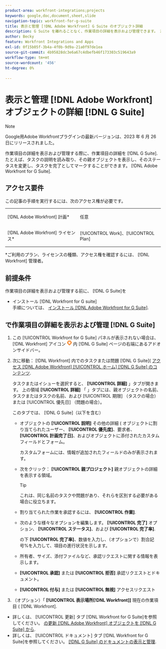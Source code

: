 ```yaml
---
product-area: workfront-integrations;projects
keywords: google,doc,document,sheet,slide
navigation-topic: workfront-for-g-suite
title: 表示と管理 [!DNL Adobe Workfront] G Suite のオブジェクト詳細
description: G Suite を離れることなく、作業項目の詳細を表示および管理できます。 たとえば、タスクの説明を読み取り、その親オブジェクトを表示し、そのステータスを変更し、タスクを完了としてマークすることができます。 [!DNL Adobe Workfront] G Suite 用。
author: Becky
feature: Workfront Integrations and Apps
exl-id: 0f15b05f-3b4a-4f0b-9d9a-21a0f97de1ea
source-git-commit: 4b95828dc3e6a67c4dbefb46f173303c519643a9
workflow-type: tm+mt
source-wordcount: '456'
ht-degree: 0%

---
```


# 表示と管理 [!DNL Adobe Workfront] オブジェクトの詳細 [!DNL G Suite]

>[!NOTE]
>
>Google用Adobe Workfrontプラグインの最新バージョンは、2023 年 6 月 26 日にリリースされました。

作業項目の詳細を表示および管理する際に、作業項目の詳細を [!DNL G Suite]. たとえば、タスクの説明を読み取り、その親オブジェクトを表示し、そのステータスを変更し、タスクを完了としてマークすることができます。 [!DNL Adobe Workfront for G Suite].

## アクセス要件

この記事の手順を実行するには、次のアクセス権が必要です。

<table style="table-layout:auto"> 
 <col> 
 <col> 
 <tbody> 
  <tr> 
   <td role="rowheader">[!DNL Adobe Workfront] 計画*</td> 
   <td> <p>任意</p> </td> 
  </tr> 
  <tr> 
   <td role="rowheader">[!DNL Adobe Workfront] ライセンス*</td> 
   <td> <p>[!UICONTROL Work]、[!UICONTROL Plan]</p> </td> 
  </tr> 
</tbody> 
</table>

&#42;ご利用のプラン、ライセンスの種類、アクセス権を確認するには、 [!DNL Workfront] 管理者。

## 前提条件

作業項目の詳細を表示および管理する前に、 [!DNL G Suite]を

* インストール [!DNL Workfront for G suite]\
   手順については、 [インストール [!DNL Adobe Workfront for G Suite]](../../workfront-integrations-and-apps/workfront-for-g-suite/install-workfront-for-gsuite.md).

## で作業項目の詳細を表示および管理 [!DNL G Suite]

1. この [!UICONTROL Workfront for G Suite] パネルが表示されない場合は、 [!DNL Workfront] アイコン ![](assets/wf-lion-icon.png) 内 [!DNL G Suite] ページの右端にあるアドオンサイドバー。
1. 次に移動： [!DNL Workfront] 内でのタスクまたは問題 [!DNL G Suite]( [アクセス [!DNL Adobe Workfront] [!UICONTROL ホーム] [!DNL G Suite] のコンテンツ](../../workfront-integrations-and-apps/workfront-for-g-suite/access-wf-home-content-from-g-suite.md).

   タスクまたはイシューを選択すると、 **[!UICONTROL 詳細]** 」タブが開きます。 上の領域 **[!UICONTROL 詳細]** 「 」タブには、親オブジェクトの名前、タスクまたはタスクの名前、および [!UICONTROL 期限] （タスクの場合）または [!UICONTROL 優先日] （問題の場合）。


   このタブでは、 [!DNL G Suite]（以下を含む）

   * オブジェクトの **[!UICONTROL 説明]** その他の詳細 ( オブジェクトに割り当てられたユーザー、 **[!UICONTROL 優先度]**、要求者、 **[!UICONTROL 計画完了日]**、およびオブジェクトに添付されたカスタムフィールドとフォーム。

     カスタムフォームには、情報が追加されたフィールドのみが表示されます。

   * 次をクリック： **[!UICONTROL 親プロジェクト]** 親オブジェクトの詳細を表示する領域。

     >[!TIP]
     >
     >これは、同じ名前のタスクや問題があり、それらを区別する必要がある場合に役立ちます。

   * 割り当てられた作業を承認するには、 **[!UICONTROL 作業]**.
   * 次のような様々なオプションを編集します。 **[!UICONTROL 完了]** オプション、 **[!UICONTROL ステータス]**、および **[!UICONTROL 完了率]**.

     の下 **[!UICONTROL 完了率]**、数値を入力し、（オプションで）割合記号%を入力して、項目の進行状況を示します。
   * 所有者、サイズ、添付ファイルなど、承認リクエストに関する情報を表示します。
   * **[!UICONTROL 承認]** または **[!UICONTROL 拒否]** 承認リクエストとドキュメント。

   * **[!UICONTROL 付与]** または **[!UICONTROL 無視]** アクセスリクエスト

1. （オプション）「 **[!UICONTROL 表示場所[!DNL Workfront]]** 現在の作業項目 ( [!DNL Workfront].

* 詳しくは、 [!UICONTROL 更新] タブ [!DNL Workfront for G Suite]を参照してください。 [の更新 [!DNL Adobe Workfront] オブジェクトを [!DNL G Suite] から](../../workfront-integrations-and-apps/workfront-for-g-suite/update-a-workfront-object-in-gsuite.md).
* 詳しくは、 [!UICONTROL ドキュメント] タブ [!DNL Workfront for G Suite]を参照してください。 [[!DNL G Suite] のドキュメントの表示と管理](../../workfront-integrations-and-apps/workfront-for-g-suite/view-and-manage-documents-in-gsuite.md).
